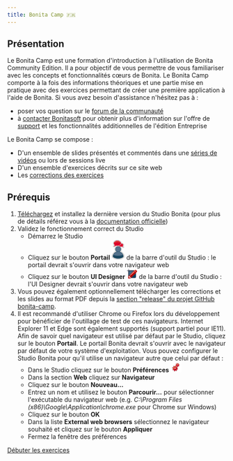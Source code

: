 ```yaml
---
title: Bonita Camp 🇫🇷
---
```


## Présentation

Le Bonita Camp est une formation d'introduction à l'utilisation de Bonita Community Edition. Il a pour objectif de vous permettre de vous familiariser avec les concepts et fonctionnalités cœurs de Bonita.
Le Bonita Camp comporte à la fois des informations théoriques et une partie mise en pratique avec des exercices permettant de créer une première application à l'aide de Bonita.
Si vous avez besoin d'assistance n'hésitez pas à :
* poser vos question sur le [forum de la communauté](https://community.bonitasoft.com/questions-and-answers)
* à [contacter Bonitasoft](https://fr.bonitasoft.com/nous-contacter) pour obtenir plus d'information sur l'offre de [support](https://fr.bonitasoft.com/support) et les fonctionnalités additionnelles de l'édition Entreprise

Le Bonita Camp se compose :
* D'un ensemble de slides présentés et commentés dans une [séries de vidéos](https://www.youtube.com/playlist?list=PLvvoQatxaHOPSATzZe-zPh-LrSNGfpQEf) ou lors de sessions live
* D'un ensemble d'exercices décrits sur ce site web
* Les [corrections des exercices](https://github.com/Bonitasoft-Community/bonita-camp/releases/latest)

## Prérequis
1. [Téléchargez](https://fr.bonitasoft.com/telechargez) et installez la dernière version du Studio Bonita (pour plus de détails référez vous à la [documentation officielle](https://documentation.bonitasoft.com/bonita/7.10/bonita-studio-download-installation))
1. Validez le fonctionnement correct du Studio 
   - Démarrez le Studio
   - Cliquez sur le bouton **Portail** ![icône portail](../images/portal-icon.png) de la barre d'outil du Studio : le portail devrait s'ouvrir dans votre navigateur web
   - Cliquez sur le bouton **UI Designer** ![icône UI Designer](../images/ui_designer_24x24.png) de la barre d'outil du Studio : l'UI Designer devrait s'ouvrir dans votre navigateur web
1. Vous pouvez également optionnellement télécharger les corrections et les slides au format PDF depuis la [section "release" du projet GitHub bonita-camp](https://github.com/Bonitasoft-Community/bonita-camp/releases/latest).
1. Il est recommandé d'utiliser Chrome ou Firefox lors du développement pour bénéficier de l'outillage de test de ces navigateurs. Internet Explorer 11 et Edge sont également supportés (support partiel pour IE11). Afin de savoir quel navigateur est utilisé par défaut par le Studio, cliquez sur le bouton **Portail**. Le portail Bonita devrait s'ouvrir avec le navigateur par défaut de votre système d'exploitation. Vous pouvez configurer le Studio Bonita pour qu'il utilise un navigateur autre que celui par défaut :
   - Dans le Studio cliquez sur le bouton **Préférences** ![icône préférences](../images/preferences.png)
   - Dans la section **Web** cliquez sur **Navigateur**
   - Cliquez sur le bouton **Nouveau...**
   - Entrez un nom et utilisez le bouton **Parcourir...** pour sélectionner l'exécutable du navigateur web (e.g. *C:\Program Files (x86)\Google\Application\chrome.exe* pour Chrome sur Windows)
   - Cliquez sur le bouton **OK**
   - Dans la liste **External web browsers** sélectionnez le navigateur souhaité et cliquez sur le bouton **Appliquer**
   - Fermez la fenêtre des préférences

[Débuter les exercices](00-introduction)

